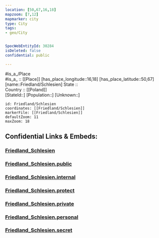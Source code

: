 ```yaml
---
location: [50,67,16,18] 
mapzoom: [7,12] 
mapmarker: city 
type: City
tags:
- geo/City


SpocWebEntityId: 30284
isDeleted: false
confidential: public

---
```

#is_a_/Place  
#is_a_ :: [[Place]] 
[has_place_longitude::16,18] 
[has_place_latitude::50,67] 
[name::Friedland/Schlesien] 
State ::  
Country :: [[Poland]]  
[StateId::] 
[Population::] 
[Unknown::] 


```leaflet
id: Friedland/Schlesien
coordinates: [[Friedland/Schlesien]] 
markerFile: [[Friedland/Schlesien]] 
defaultZoom: 11 
maxZoom: 18
```


## Confidential Links & Embeds: 

### [Friedland_Schlesien](/_Standards/Earth/Continent/Europe/Europe~East/Poland/City/Friedland_Schlesien.md) 

### [Friedland_Schlesien.public](/_public/Earth/Continent/Europe/Europe~East/Poland/City/Friedland_Schlesien.public.md) 

### [Friedland_Schlesien.internal](/_internal/Earth/Continent/Europe/Europe~East/Poland/City/Friedland_Schlesien.internal.md) 

### [Friedland_Schlesien.protect](/_protect/Earth/Continent/Europe/Europe~East/Poland/City/Friedland_Schlesien.protect.md) 

### [Friedland_Schlesien.private](/_private/Earth/Continent/Europe/Europe~East/Poland/City/Friedland_Schlesien.private.md) 

### [Friedland_Schlesien.personal](/_personal/Earth/Continent/Europe/Europe~East/Poland/City/Friedland_Schlesien.personal.md) 

### [Friedland_Schlesien.secret](/_secret/Earth/Continent/Europe/Europe~East/Poland/City/Friedland_Schlesien.secret.md)

